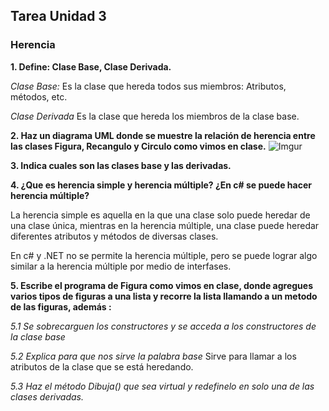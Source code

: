 ## Tarea Unidad 3
### Herencia

**1.  Define: Clase Base, Clase Derivada.**

*Clase Base:*
Es la clase que hereda todos sus miembros: Atributos, métodos, etc.

*Clase Derivada*
Es la clase que hereda los miembros de la clase base.

**2.  Haz un diagrama UML donde se muestre la relación de herencia entre las  clases Figura, Recangulo y Circulo como vimos en clase.**
![Imgur](https://i.imgur.com/fCzezvs.jpg)

**3. Indica cuales son las clases base y las derivadas.**

**4. ¿Que es herencia simple y herencia múltiple? ¿En c# se puede hacer herencia múltiple?**

La herencia simple es aquella en la que una clase solo puede heredar de una clase única, mientras en la herencia múltiple, una clase puede heredar diferentes atributos y métodos de diversas clases.

En c# y .NET no se permite la herencia múltiple, pero se puede lograr algo similar a la herencia múltiple por medio de interfases.

**5. Escribe el programa de Figura como vimos en clase, donde agregues varios tipos de figuras a una lista y recorre la lista llamando a un metodo de las figuras, además :**

*5.1 Se sobrecarguen los constructores y se acceda a los constructores de la clase base*

*5.2 Explica para que nos sirve la palabra base*
Sirve para llamar a los atributos de la clase que se está heredando.

*5.3  Haz el método Dibuja() que sea virtual y redefinelo en solo una de las clases derivadas.*